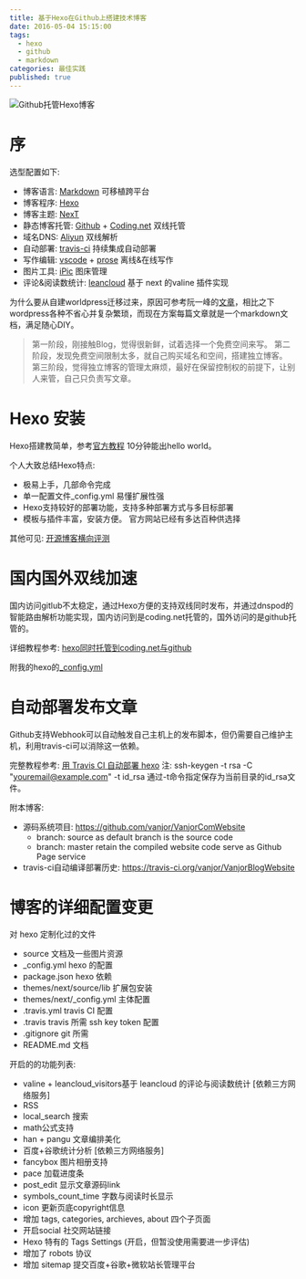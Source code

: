 ```yaml
---
title: 基于Hexo在Github上搭建技术博客
date: 2016-05-04 15:15:00
tags:
  - hexo
  - github
  - markdown
categories: 最佳实践
published: true
---
```


![Github托管Hexo博客](https://ws4.sinaimg.cn/large/006tNbRwly1fyjdb5974cj30hs07sdgp.jpg)

# 序

选型配置如下:

* 博客语言: [Markdown](http://wowubuntu.com/markdown/) 可移植跨平台
* 博客程序: [Hexo](https://hexo.io)
* 博客主题: [NexT](https://theme-next.org)
* 静态博客托管: [Github](https://github.com) + [Coding.net](https://coding.net) 双线托管
* 域名DNS: [Aliyun](https://www.aliyun.cn/) 双线解析
* 自动部署: [travis-ci](https://travis-ci.org) 持续集成自动部署
* 写作编辑: [vscode](https://code.visualstudio.com) + [prose](https://prose.io) 离线&在线写作
* 图片工具: [iPic](https://itunes.apple.com/cn/app/ipic-markdown-图床-文件上传工具/id1101244278) 图床管理
* 评论&阅读数统计: [leancloud](https://leancloud.cn) 基于 next 的valine 插件实现

<!--more-->

为什么要从自建worldpress迁移过来，原因可参考阮一峰的[文章](http://www.ruanyifeng.com/blog/2012/08/blogging_with_jekyll.html)，相比之下wordpress各种不省心并复杂繁琐，而现在方案每篇文章就是一个markdown文档，满足随心DIY。

> 第一阶段，刚接触Blog，觉得很新鲜，试着选择一个免费空间来写。
第二阶段，发现免费空间限制太多，就自己购买域名和空间，搭建独立博客。
第三阶段，觉得独立博客的管理太麻烦，最好在保留控制权的前提下，让别人来管，自己只负责写文章。

# Hexo 安装

Hexo搭建教简单，参考[官方教程](https://hexo.io/docs/setup.html) 10分钟能出hello world。

个人大致总结Hexo特点:

* 极易上手，几部命令完成
* 单一配置文件_config.yml 易懂扩展性强
* Hexo支持较好的部署功能，支持多种部署方式与多目标部署
* 模板与插件丰富，安装方便。 官方网站已经有多达百种供选择

其他可见: [开源博客横向评测](https://www.zhihu.com/question/21981094)

# 国内国外双线加速

国内访问gitlub不太稳定，通过Hexo方便的支持双线同时发布，并通过dnspod的智能路由解析功能实现，国内访问到是coding.net托管的，国外访问的是github托管的。

详细教程参考: [hexo同时托管到coding.net与github](https://segmentfault.com/a/1190000004548638)

附我的hexo的[_config.yml](https://github.com/vanjor/VanjorBlogWebsite/blob/source/_config.yml)

# 自动部署发布文章

Github支持Webhook可以自动触发自己主机上的发布脚本，但仍需要自己维护主机，利用travis-ci可以消除这一依赖。

完整教程参考: [用 Travis CI 自动部署 hexo](http://blog.acwong.org/2016/03/20/auto-deploy-hexo-with-travis-CI/)
注: ssh-keygen -t rsa -C "youremail@example.com" -t id_rsa 通过-t命令指定保存为当前目录的id_rsa文件。

附本博客:

* 源码系统项目: <https://github.com/vanjor/VanjorComWebsite>
  * branch: source as default branch is the source code
  * branch: master retain the compiled website code serve as Github Page service
* travis-ci自动编译部署历史: <https://travis-ci.org/vanjor/VanjorBlogWebsite>

# 博客的详细配置变更

对 hexo 定制化过的文件

* source 文档及一些图片资源
* _config.yml hexo 的配置
* package.json hexo 依赖
* themes/next/source/lib 扩展包安装
* themes/next/_config.yml 主体配置
* .travis.yml travis CI 配置
* .travis travis 所需 ssh key token 配置
* .gitignore git 所需
* README.md 文档

开启的的功能列表:

* valine + leancloud_visitors基于 leancloud 的评论与阅读数统计 [依赖三方网络服务]
* RSS
* local_search 搜索
* math公式支持
* han + pangu 文章编排美化
* 百度+谷歌统计分析  [依赖三方网络服务]
* fancybox 图片相册支持
* pace 加载进度条
* post_edit 显示文章源码link
* symbols_count_time 字数与阅读时长显示
* icon 更新页底copyright信息
* 增加 tags, categories, archieves, about 四个子页面
* 开启social 社交网站链接
* Hexo 特有的 Tags Settings (开启，但暂没使用需要进一步评估)
* 增加了 robots 协议
* 增加 sitemap 提交百度+谷歌+微软站长管理平台